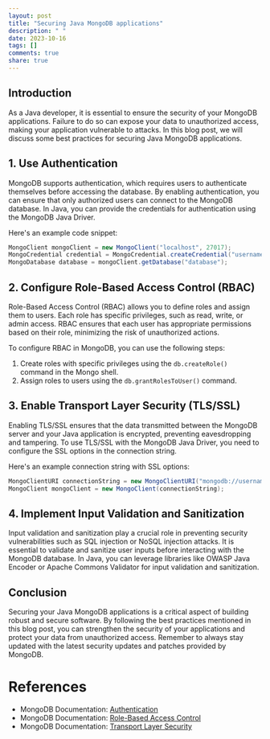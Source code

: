 ```yaml
---
layout: post
title: "Securing Java MongoDB applications"
description: " "
date: 2023-10-16
tags: []
comments: true
share: true
---
```


## Introduction
As a Java developer, it is essential to ensure the security of your MongoDB applications. Failure to do so can expose your data to unauthorized access, making your application vulnerable to attacks. In this blog post, we will discuss some best practices for securing Java MongoDB applications.

## 1. Use Authentication
MongoDB supports authentication, which requires users to authenticate themselves before accessing the database. By enabling authentication, you can ensure that only authorized users can connect to the MongoDB database. In Java, you can provide the credentials for authentication using the MongoDB Java Driver.

Here's an example code snippet:

```java
MongoClient mongoClient = new MongoClient("localhost", 27017);
MongoCredential credential = MongoCredential.createCredential("username", "database", "password".toCharArray());
MongoDatabase database = mongoClient.getDatabase("database");
```

## 2. Configure Role-Based Access Control (RBAC)
Role-Based Access Control (RBAC) allows you to define roles and assign them to users. Each role has specific privileges, such as read, write, or admin access. RBAC ensures that each user has appropriate permissions based on their role, minimizing the risk of unauthorized actions.

To configure RBAC in MongoDB, you can use the following steps:
1. Create roles with specific privileges using the `db.createRole()` command in the Mongo shell.
2. Assign roles to users using the `db.grantRolesToUser()` command.

## 3. Enable Transport Layer Security (TLS/SSL)
Enabling TLS/SSL ensures that the data transmitted between the MongoDB server and your Java application is encrypted, preventing eavesdropping and tampering. To use TLS/SSL with the MongoDB Java Driver, you need to configure the SSL options in the connection string.

Here's an example connection string with SSL options:

```java
MongoClientURI connectionString = new MongoClientURI("mongodb://username:password@hostname/?ssl=true");
MongoClient mongoClient = new MongoClient(connectionString);
```

## 4. Implement Input Validation and Sanitization
Input validation and sanitization play a crucial role in preventing security vulnerabilities such as SQL injection or NoSQL injection attacks. It is essential to validate and sanitize user inputs before interacting with the MongoDB database. In Java, you can leverage libraries like OWASP Java Encoder or Apache Commons Validator for input validation and sanitization.

## Conclusion
Securing your Java MongoDB applications is a critical aspect of building robust and secure software. By following the best practices mentioned in this blog post, you can strengthen the security of your applications and protect your data from unauthorized access. Remember to always stay updated with the latest security updates and patches provided by MongoDB.

# References
- MongoDB Documentation: [Authentication](https://docs.mongodb.com/manual/core/authentication/)
- MongoDB Documentation: [Role-Based Access Control](https://docs.mongodb.com/manual/core/authorization/)
- MongoDB Documentation: [Transport Layer Security](https://docs.mongodb.com/manual/tutorial/configure-ssl/)